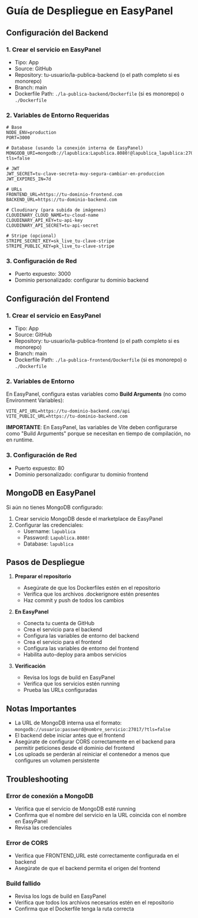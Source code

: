 # Guía de Despliegue en EasyPanel

## Configuración del Backend

### 1. Crear el servicio en EasyPanel
- Tipo: App
- Source: GitHub
- Repository: tu-usuario/la-publica-backend (o el path completo si es monorepo)
- Branch: main
- Dockerfile Path: `./la-publica-backend/Dockerfile` (si es monorepo) o `./Dockerfile`

### 2. Variables de Entorno Requeridas

```env
# Base
NODE_ENV=production
PORT=3000

# Database (usando la conexión interna de EasyPanel)
MONGODB_URI=mongodb://lapublica:Lapublica.8080!@lapublica_lapublica:27017/?tls=false

# JWT
JWT_SECRET=tu-clave-secreta-muy-segura-cambiar-en-produccion
JWT_EXPIRES_IN=7d

# URLs
FRONTEND_URL=https://tu-dominio-frontend.com
BACKEND_URL=https://tu-dominio-backend.com

# Cloudinary (para subida de imágenes)
CLOUDINARY_CLOUD_NAME=tu-cloud-name
CLOUDINARY_API_KEY=tu-api-key
CLOUDINARY_API_SECRET=tu-api-secret

# Stripe (opcional)
STRIPE_SECRET_KEY=sk_live_tu-clave-stripe
STRIPE_PUBLIC_KEY=pk_live_tu-clave-stripe
```

### 3. Configuración de Red
- Puerto expuesto: 3000
- Dominio personalizado: configurar tu dominio backend

## Configuración del Frontend

### 1. Crear el servicio en EasyPanel
- Tipo: App
- Source: GitHub
- Repository: tu-usuario/la-publica-frontend (o el path completo si es monorepo)
- Branch: main
- Dockerfile Path: `./la-publica-frontend/Dockerfile` (si es monorepo) o `./Dockerfile`

### 2. Variables de Entorno

En EasyPanel, configura estas variables como **Build Arguments** (no como Environment Variables):

```env
VITE_API_URL=https://tu-dominio-backend.com/api
VITE_PUBLIC_URL=https://tu-dominio-backend.com
```

**IMPORTANTE**: En EasyPanel, las variables de Vite deben configurarse como "Build Arguments" porque se necesitan en tiempo de compilación, no en runtime.

### 3. Configuración de Red
- Puerto expuesto: 80
- Dominio personalizado: configurar tu dominio frontend

## MongoDB en EasyPanel

Si aún no tienes MongoDB configurado:

1. Crear servicio MongoDB desde el marketplace de EasyPanel
2. Configurar las credenciales:
   - Username: `lapublica`
   - Password: `Lapublica.8080!`
   - Database: `lapublica`

## Pasos de Despliegue

1. **Preparar el repositorio**
   - Asegúrate de que los Dockerfiles estén en el repositorio
   - Verifica que los archivos .dockerignore estén presentes
   - Haz commit y push de todos los cambios

2. **En EasyPanel**
   - Conecta tu cuenta de GitHub
   - Crea el servicio para el backend
   - Configura las variables de entorno del backend
   - Crea el servicio para el frontend
   - Configura las variables de entorno del frontend
   - Habilita auto-deploy para ambos servicios

3. **Verificación**
   - Revisa los logs de build en EasyPanel
   - Verifica que los servicios estén running
   - Prueba las URLs configuradas

## Notas Importantes

- La URL de MongoDB interna usa el formato: `mongodb://usuario:password@nombre_servicio:27017/?tls=false`
- El backend debe iniciar antes que el frontend
- Asegúrate de configurar CORS correctamente en el backend para permitir peticiones desde el dominio del frontend
- Los uploads se perderán al reiniciar el contenedor a menos que configures un volumen persistente

## Troubleshooting

### Error de conexión a MongoDB
- Verifica que el servicio de MongoDB esté running
- Confirma que el nombre del servicio en la URL coincida con el nombre en EasyPanel
- Revisa las credenciales

### Error de CORS
- Verifica que FRONTEND_URL esté correctamente configurada en el backend
- Asegúrate de que el backend permita el origen del frontend

### Build fallido
- Revisa los logs de build en EasyPanel
- Verifica que todos los archivos necesarios estén en el repositorio
- Confirma que el Dockerfile tenga la ruta correcta
